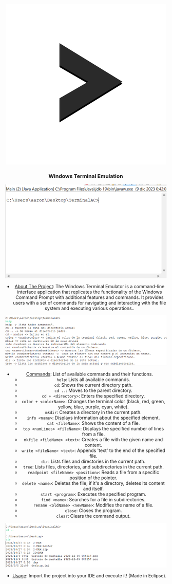 <!-- PROJECT LOGO -->
<br />
<div align="center">
  <a href="https://github.com/aaroncxsstro/WindowsTerminal">
    <img src="Images/Logo.png" alt="Logo" width="500" height="500">
  </a>

<h3 align="center">Windows Terminal Emulation</h3>

  <div align="center">
<img src="Images/1.png" alt="Image 1">
  </div>
  
  - [About The Project](#about-the-project): The Windows Terminal Emulator is a command-line interface application that replicates the functionality of the Windows Command Prompt with additional features and commands. It provides users with a set of commands for navigating and interacting with the file system and executing various operations..
  <div align="center">
<img src="Images/2.png" alt="Image 2">
  </div>

- [Commands](#commands): List of available commands and their functions.
  - `help`: Lists all available commands.
  - `cd`: Shows the current directory path.
  - `cd ..`: Moves to the parent directory.
  - `cd + <directory>`: Enters the specified directory.
  - `color + <colorName>`: Changes the terminal color (black, red, green, yellow, blue, purple, cyan, white).
  - `mkdir`: Creates a directory in the current path.
  - `info <name>`: Displays information about the specified element.
  - `cat <fileName>`: Shows the content of a file.
  - `top <numLines> <fileName>`: Displays the specified number of lines from a file.
  - `mkfile <fileName> <text>`: Creates a file with the given name and content.
  - `write <fileName> <text>`: Appends 'text' to the end of the specified file.
  - `dir`: Lists files and directories in the current path.
  - `tree`: Lists files, directories, and subdirectories in the current path.
  - `readpoint <fileName> <position>`: Reads a file from a specific position of the pointer.
  - `delete <name>`: Deletes the file; if it's a directory, deletes its content and itself.
  - `start <program>`: Executes the specified program.
  - `find <name>`: Searches for a file in subdirectories.
  - `rename <oldName> <newName>`: Modifies the name of a file.
  - `close`: Closes the program.
  - `clear`: Clears the command output.
  <div align="center">
<img src="Images/3.png" alt="Image 3">
  </div>
  
- [Usage](#usage): Import the project into your IDE and execute it! (Made in Eclipse). 
